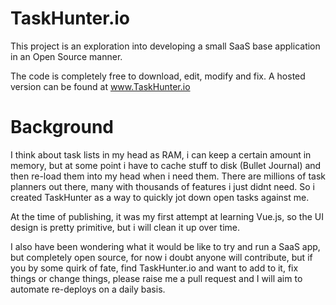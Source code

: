 # TaskHunter.io

This project is an exploration into developing a small SaaS base application in an Open Source manner. 

The code is completely free to download, edit, modify and fix. A hosted version can be found at www.TaskHunter.io

# Background

I think about task lists in my head as RAM, i can keep a certain amount in memory, but at some point i have to cache stuff to disk (Bullet Journal) and then re-load them into my head when i need them. There are millions of task planners out there, many with thousands of features i just didnt need. So i created TaskHunter as a way to quickly jot down open tasks against me.

At the time of publishing, it was my first attempt at learning Vue.js, so the UI design is pretty primitive, but i will clean it up over time.

I also have been wondering what it would be like to try and run a SaaS app, but completely open source, for now i doubt anyone will contribute, but if you by some quirk of fate, find TaskHunter.io and want to add to it, fix things or change things, please raise me a pull request and I will aim to automate re-deploys on a daily basis.

